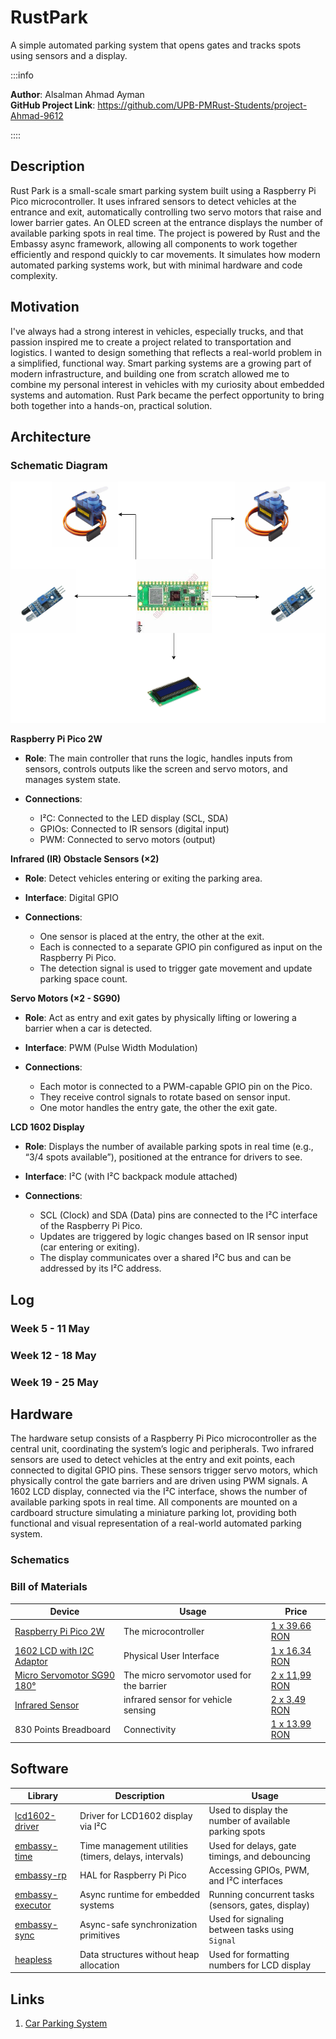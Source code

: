 # RustPark
A simple automated parking system that opens gates and tracks spots using sensors and a display.

:::info

**Author**: Alsalman Ahmad Ayman\
**GitHub Project Link**: https://github.com/UPB-PMRust-Students/project-Ahmad-9612

::::

## Description
Rust Park is a small-scale smart parking system built using a Raspberry Pi Pico microcontroller. It uses infrared sensors to detect vehicles at the entrance and exit, automatically controlling two servo motors that raise and lower barrier gates. An OLED screen at the entrance displays the number of available parking spots in real time. The project is powered by Rust and the Embassy async framework, allowing all components to work together efficiently and respond quickly to car movements. It simulates how modern automated parking systems work, but with minimal hardware and code complexity.
## Motivation
I've always had a strong interest in vehicles, especially trucks, and that passion inspired me to create a project related to transportation and logistics. I wanted to design something that reflects a real-world problem in a simplified, functional way. Smart parking systems are a growing part of modern infrastructure, and building one from scratch allowed me to combine my personal interest in vehicles with my curiosity about embedded systems and automation. Rust Park became the perfect opportunity to bring both together into a hands-on, practical solution.
## Architecture
### Schematic Diagram
![Schematic diagram](Diagram.webp)

**Raspberry Pi Pico 2W**
- **Role**: The main controller that runs the logic, handles inputs from sensors, controls outputs like the screen and servo motors, and manages system state.

- **Connections**:
    - I²C: Connected to the LED display (SCL, SDA)
    - GPIOs: Connected to IR sensors (digital input)
    - PWM: Connected to servo motors (output)

**Infrared (IR) Obstacle Sensors (×2)**
- **Role**: Detect vehicles entering or exiting the parking area.

- **Interface**: Digital GPIO

- **Connections**:
    - One sensor is placed at the entry, the other at the exit.
    - Each is connected to a separate GPIO pin configured as input on the Raspberry Pi Pico.
    - The detection signal is used to trigger gate movement and update parking space count.

**Servo Motors (×2 - SG90)**
- **Role**: Act as entry and exit gates by physically lifting or lowering a barrier when a car is detected.

- **Interface**: PWM (Pulse Width Modulation)

- **Connections**:
    - Each motor is connected to a PWM-capable GPIO pin on the Pico.
    - They receive control signals to rotate based on sensor input.
    - One motor handles the entry gate, the other the exit gate.

**LCD 1602 Display**
- **Role**: Displays the number of available parking spots in real time (e.g., “3/4 spots available”), positioned at the entrance for drivers to see.

- **Interface**: I²C (with I²C backpack module attached)

- **Connections**:
    - SCL (Clock) and SDA (Data) pins are connected to the I²C interface of the Raspberry Pi Pico.
    - Updates are triggered by logic changes based on IR sensor input (car entering or exiting).
    - The display communicates over a shared I²C bus and can be addressed by its I²C address.

## Log
### Week 5 - 11 May

### Week 12 - 18 May

### Week 19 - 25 May

## Hardware
The hardware setup consists of a Raspberry Pi Pico microcontroller as the central unit, coordinating the system’s logic and peripherals. Two infrared sensors are used to detect vehicles at the entry and exit points, each connected to digital GPIO pins. These sensors trigger servo motors, which physically control the gate barriers and are driven using PWM signals. A 1602 LCD display, connected via the I²C interface, shows the number of available parking spots in real time. All components are mounted on a cardboard structure simulating a miniature parking lot, providing both functional and visual representation of a real-world automated parking system.

### Schematics

### Bill of Materials

| Device | Usage | Price |
|--------|-------|-------|
| [Raspberry Pi Pico 2W](https://www.raspberrypi.com/documentation/microcontrollers/pico-series.html) | The microcontroller | [1 x 39.66 RON](https://www.optimusdigital.ro/en/raspberry-pi-boards/13327-raspberry-pi-pico-2-w.html?srsltid=AfmBOoo5CQdoi14-RbmA_YJJrNUG1hPBzlSKgPdCOYv9U2PgJdK3bPwM) |
| [1602 LCD with I2C Adaptor](https://www.vishay.com/docs/37484/lcd016n002bcfhet.pdf) | Physical User Interface | [1 x 16.34 RON](https://www.optimusdigital.ro/ro/optoelectronice-lcd-uri/2894-lcd-cu-interfata-i2c-si-backlight-albastru.html?search_query=LCD&results=210)  |
|[Micro Servomotor SG90 180°](http://www.ee.ic.ac.uk/pcheung/teaching/DE1_EE/stores/sg90_datasheet.pdf)| The micro servomotor used for the barrier | [2 x 11,99 RON](https://www.optimusdigital.ro/ro/motoare-servomotoare/2261-micro-servo-motor-sg90-180.html?search_query=sg90&results=11)|
| [Infrared Sensor ](https://arduinogetstarted.com/tutorials/arduino-infrared-obstacle-avoidance-sensor) | infrared sensor for vehicle sensing| [2 x 3,49 RON](https://www.optimusdigital.ro/ro/senzori-senzori-optici/4514-senzor-infrarosu-de-obstacole.html?search_query=infrarosu&results=131) |
| 830 Points Breadboard | Connectivity | [1 x 13.99 RON](https://www.bitmi.ro/breadboard-830-puncte-mb-102-10500.html?gad_source=1) |

## Software
                                        
| Library | Description | Usage |
|--------|-------|-------|
| [lcd1602-driver](https://github.com/eZioPan/lcd1602-driver)                              | Driver for LCD1602 display via I²C                     | Used to display the number of available parking spots |
| [embassy-time](https://docs.embassy.dev/embassy-time/git/default/index.html)            | Time management utilities (timers, delays, intervals)  | Used for delays, gate timings, and debouncing         |
| [embassy-rp](https://docs.embassy.dev/embassy-rp/git/rp2040/index.html)                 | HAL for Raspberry Pi Pico                              | Accessing GPIOs, PWM, and I²C interfaces              |
| [embassy-executor](https://docs.embassy.dev/embassy-executor/git/std/index.html)        | Async runtime for embedded systems                     | Running concurrent tasks (sensors, gates, display)    |
| [embassy-sync](https://github.com/embassy-rs/embassy/tree/main/embassy-sync)            | Async-safe synchronization primitives                  | Used for signaling between tasks using `Signal`       |
| [heapless](https://github.com/rust-embedded/heapless)                                    | Data structures without heap allocation                | Used for formatting numbers for LCD display           |


## Links
1. [Car Parking System](https://www.youtube.com/watch?v=8XOsXdNOa4g&ab_channel=svsembedded)